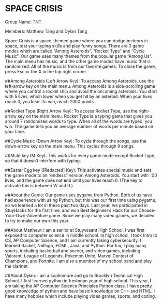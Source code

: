 # SPACE CRISIS

Group Name: TNT 

Members: Matthew Tang and Dylan Tang

Space Crisis is a space-themed game where you can dodge meteors in space, test your typing skills and play funny songs. There are 3 game modes which are called “Among Asteroids”, “Rocket Type” and “Cycle Music”.  Our game uses many themes from the popular game “Among Us”.  The main menu has music, and the other game modes have music that is randomized.  All of the music is from our favorite games.  To close the game, press Esc or the X in the top right corner.

##Among Asteroids (Left Arrow Key):
To access Among Asteroids, use the left-arrow key on the main menu.  Among Asteroids is a side-scrolling game where you control a rocket ship and avoid the oncoming asteroids.  You start with 5 lives, which lower when you get hit by an asteroid.  When your lives reach 0, you lose.  To win, reach 2000 points.

##Rocket Type (Right Arrow Key):
To access Rocket Type, use the right-arrow key on the main menu.  Rocket Type is a typing game that gives you around 7 randomized words to type.  When all of the words are typed, you win.  The game tells you an average number of words per minute based on your time.

##Cycle Music (Down Arrow Key):
To cycle through the songs, use the down-arrow key on the main menu.  This cycles through 9 songs.

##Mute key (M Key):
This works for every game mode except Rocket Type, so that it doesn’t interfere with typing.

##Easter Egg key ([Redacted] Key):
This activates special music and sets the game mode to an “endless” version Among Asteroids.  You start with 100 lives, and the game does not end until your lives reach 0. (The key to activate this is between W and R.)

##About the Game:
Our game uses pygame from Python.  Both of us have had experience with using Python, but this was our first time using pygame, so we learned a lot in these past two days.  Last year, we participated in StuyHacks for the first time, and won Best Beginner’s Hack for our Choose-Your-Own-Adventure game.  Since we play many video games, we decided to try to make our own this year.

##About Matthew:
I am a senior at Stuyvesant High School.  I was first exposed to computer science in middle school.  In high school, I took Intro to CS, AP Computer Science, and I am currently taking cybersecurity.  I learned Racket, Netlogo, HTML, Java, and Python.  For fun, I play many sports, including basketball and soccer, and video games, including Valorant, League of Legends, Pokemon Unite, Marvel Contest of Champions, and Fortnite.  I am also a member of my school band and play the clarinet.

##About Dylan:
I am a sophomore and go to Brooklyn Technical High School. I first learned python in freshman year of high school. This year, I am taking the AP Computer Science Principles Python class. I have pretty good knowledge of python and have basic knowledge on C++ and HTML. I have many hobbies which include playing video games, sports, and coding.
